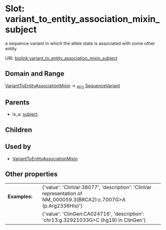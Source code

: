 
# Slot: variant_to_entity_association_mixin_subject


a sequence variant in which the allele state is associated with some other entity

URI: [biolink:variant_to_entity_association_mixin_subject](https://w3id.org/biolink/vocab/variant_to_entity_association_mixin_subject)


## Domain and Range

[VariantToEntityAssociationMixin](VariantToEntityAssociationMixin.md) &#8594;  <sub>REQ</sub> [SequenceVariant](SequenceVariant.md)

## Parents

 *  is_a: [subject](subject.md)

## Children


## Used by

 * [VariantToEntityAssociationMixin](VariantToEntityAssociationMixin.md)

## Other properties

|  |  |  |
| --- | --- | --- |
| **Examples:** | | {'value': 'ClinVar:38077', 'description': 'ClinVar representation of NM_000059.3(BRCA2):c.7007G>A (p.Arg2336His)'} |
|  | | {'value': 'ClinGen:CA024716', 'description': 'chr13:g.32921033G>C (hg19) in ClinGen'} |

